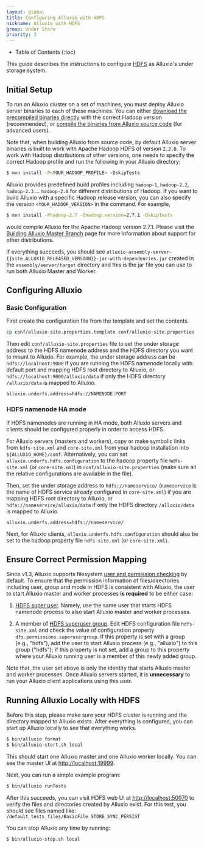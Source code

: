 ```yaml
---
layout: global
title: Configuring Alluxio with HDFS
nickname: Alluxio with HDFS
group: Under Store
priority: 3
---
```


* Table of Contents
{:toc}

This guide describes the instructions to configure
[HDFS](https://hadoop.apache.org/docs/stable/hadoop-project-dist/hadoop-hdfs/HdfsUserGuide.html)
as Alluxio's under storage system.

## Initial Setup

To run an Alluxio cluster on a set of machines, you must deploy Alluxio server binaries to each of these
machines. You can either
[download the precompiled binaries directly](http://www.alluxio.org/download)
with the correct Hadoop version (recommended), or
[compile the binaries from Alluxio source code](building-Alluxio-Master-Branch.html) (for advanced users).

Note that, when building Alluxio from source code, by default Alluxio server binaries is built to work with Apache Hadoop HDFS of version `2.2.0`. To work with Hadoop distributions of other versions, one needs to specify  the correct
Hadoop profile and run the following in your Alluxio directory:

```bash
$ mvn install -P<YOUR_HADOOP_PROFILE> -DskipTests
```

Alluxio provides predefined build profiles including `hadoop-1`, `hadoop-2.2`, `hadoop-2.3` ... `hadoop-2.8` for different distributions of Hadoop. If you want to build Alluxio with a specific Hadoop release version, you can also specify the version `<YOUR_HADOOP_VERSION>` in the command. For example,

```bash
$ mvn install -Phadoop-2.7 -Dhadoop.version=2.7.1 -DskipTests
```

would compile Alluxio for the Apache Hadoop version 2.7.1.
Please visit the
[Building Alluxio Master Branch](Building-Alluxio-Master-Branch.html#distro-support) page for more
information about support for other distributions.

If everything succeeds, you should see
`alluxio-assembly-server-{{site.ALLUXIO_RELEASED_VERSION}}-jar-with-dependencies.jar` created in the
`assembly/server/target` directory and this is the jar file you can use to run both Alluxio Master and
Worker.

## Configuring Alluxio

### Basic Configuration

First create the configuration file from the template and set the contents.

```bash
cp conf/alluxio-site.properties.template conf/alluxio-site.properties
```

Then edit `conf/alluxio-site.properties` file to set the under storage address to the HDFS namenode
address and the HDFS directory you want to mount to Alluxio. For example, the under storage address
can be `hdfs://localhost:9000` if you are running the HDFS namenode locally with default port and
mapping HDFS root directory to Alluxio, or `hdfs://localhost:9000/alluxio/data` if only the HDFS
directory `/alluxio/data` is mapped to Alluxio.

```
alluxio.underfs.address=hdfs://NAMENODE:PORT
```

### HDFS namenode HA mode

If HDFS namenodes are running in HA mode, both Alluxio servers and clients should be configured
properly in order to access HDFS.

For Alluxio servers (masters and workers), copy or make symbolic links from `hdfs-site.xml` and `core-site.xml` from your hadoop
installation into `${ALLUXIO_HOME}/conf`. Alternatively, you can set
`alluxio.underfs.hdfs.configuration` to the hadoop property file `hdfs-site.xml` (or
`core-site.xml`) in `conf/alluxio-site.properties` (make sure all the relative configurations are
available in the file).

Then, set the under storage address to `hdfs://nameservice/` (`nameservice` is the name of HDFS
service already configured in `core-site.xml`) if you are mapping HDFS root directory to Alluxio, or
`hdfs://nameservice/alluxio/data` if only the HDFS directory `/alluxio/data` is mapped to Alluxio.

```
alluxio.underfs.address=hdfs://nameservice/
```
Next, for Alluxio clients, `alluxio.underfs.hdfs.configuration` should also be set to the hadoop
property file `hdfs-site.xml` (or `core-site.xml`).

## Ensure Correct Permission Mapping

Since v1.3, Alluxio supports filesystem [user and permission checking](Security.html) by default.
To ensure that the permission information of files/directories including user, group and mode in HDFS is consistent with Alluxio, the user to start Alluxio master and worker processes **is required** to be either case:

1. [HDFS super user](http://hadoop.apache.org/docs/r2.7.2/hadoop-project-dist/hadoop-hdfs/HdfsPermissionsGuide.html#The_Super-User). Namely, use the same user that starts HDFS namenode process to also start Alluxio master and worker processes.

2. A member of [HDFS superuser group](http://hadoop.apache.org/docs/r2.7.2/hadoop-project-dist/hadoop-hdfs/HdfsPermissionsGuide.html#Configuration_Parameters). Edit HDFS configuration file `hdfs-site.xml` and check the value of configuration property `dfs.permissions.superusergroup`. If this property is set with a group (e.g., "hdfs"), add the user to start Alluxio process (e.g., "alluxio") to this group ("hdfs"); if this property is not set, add a group to this property where your Alluxio running user is a member of this newly added group.

Note that, the user set above is only the identity that starts Alluxio master and worker processes. Once Alluxio servers started, it is **unnecessary** to run your Alluxio client applications using this user.

## Running Alluxio Locally with HDFS

Before this step, please make sure your HDFS cluster is running and the directory mapped to Alluxio
exists. After everything is configured, you can start up Alluxio locally to see that everything
works.

```bash
$ bin/alluxio format
$ bin/alluxio-start.sh local
```

This should start one Alluxio master and one Alluxio worker locally. You can see the master UI at
[http://localhost:19999](http://localhost:19999).

Next, you can run a simple example program:

```bash
$ bin/alluxio runTests
```
After this succeeds, you can visit HDFS web UI at [http://localhost:50070](http://localhost:50070)
to verify the files and directories created by Alluxio exist. For this test, you should see
files named like: `/default_tests_files/BasicFile_STORE_SYNC_PERSIST`

You can stop Alluxio any time by running:

```bash
$ bin/alluxio-stop.sh local
```
